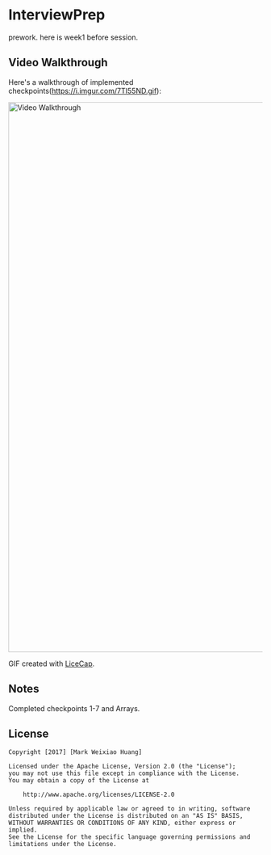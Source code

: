 ﻿# InterviewPrep
prework.
here is week1 before session.

## Video Walkthrough

Here's a walkthrough of implemented checkpoints(https://i.imgur.com/7TI55ND.gif):

<img src='https://i.imgur.com/7TI55ND.gif' title='Video Walkthrough' width='1089' alt='Video Walkthrough' />

GIF created with [LiceCap](http://www.cockos.com/licecap/).

## Notes

Completed checkpoints 1-7 and Arrays.



## License

    Copyright [2017] [Mark Weixiao Huang]

    Licensed under the Apache License, Version 2.0 (the "License");
    you may not use this file except in compliance with the License.
    You may obtain a copy of the License at

        http://www.apache.org/licenses/LICENSE-2.0

    Unless required by applicable law or agreed to in writing, software
    distributed under the License is distributed on an "AS IS" BASIS,
    WITHOUT WARRANTIES OR CONDITIONS OF ANY KIND, either express or implied.
    See the License for the specific language governing permissions and
    limitations under the License.
